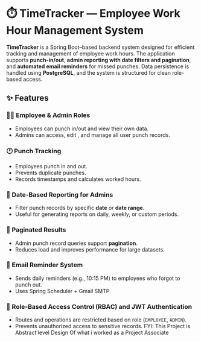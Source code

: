 # ⏱️ TimeTracker — Employee Work Hour Management System

**TimeTracker** is a Spring Boot–based backend system designed for efficient tracking and management of employee work hours. The application supports **punch-in/out**, **admin reporting with date filters and pagination**, and **automated email reminders** for missed punches. Data persistence is handled using **PostgreSQL**, and the system is structured for clean role-based access.

## ✨ Features

### 👨‍💼 Employee & Admin Roles
- Employees can punch in/out and view their own data.
- Admins can access, edit , and manage all user punch records.

### 🕐 Punch Tracking
- Employees punch in and out.
- Prevents duplicate punches.
- Records timestamps and calculates worked hours.

### 📅 Date-Based Reporting for Admins
- Filter punch records by specific **date** or **date range**.
- Useful for generating reports on daily, weekly, or custom periods.

### 📃 Paginated Results
- Admin punch record queries support **pagination**.
- Reduces load and improves performance for large datasets.

### 📧 Email Reminder System
- Sends daily reminders (e.g., 10:15 PM) to employees who forgot to punch out.
- Uses Spring Scheduler + Gmail SMTP.
  
### 🔐 Role-Based Access Control (RBAC) and JWT Authentication
- Routes and operations are restricted based on role (`EMPLOYEE`, `ADMIN`).
- Prevents unauthorized access to sensitive records.
  FYI: This Project is Abstract level Design Of what i worked as a Project Associate


